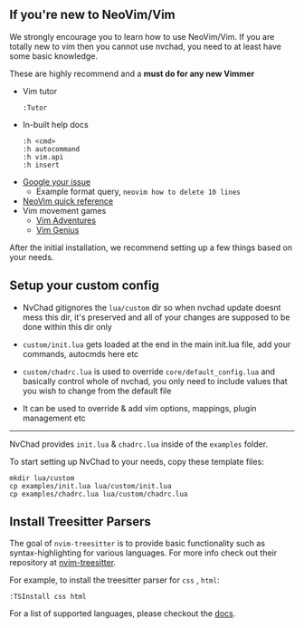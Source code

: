 
## If you're new to NeoVim/Vim

We strongly encourage you to learn how to use NeoVim/Vim. If you are totally new to vim then you cannot use nvchad, you need to at least have some basic knowledge.

These are highly recommend and a **must do for any new Vimmer**

- Vim tutor
  ```
  :Tutor
  ```
- In-built help docs
  ```
  :h <cmd>
  :h autocommand
  :h vim.api
  :h insert
  ```
- [Google your issue](https://google.com)
  - Example format query, `neovim how to delete 10 lines`
- [NeoVim quick reference](https://neovim.io/doc/user/quickref.html)
- Vim movement games
  - [Vim Adventures](https://vim-adventures.com/)
  - [Vim Genius](http://www.vimgenius.com/)

After the initial installation, we recommend setting up a few things based on your needs.

## Setup your custom config

- NvChad gitignores the `lua/custom` dir so when nvchad update doesnt mess this dir, it's preserved and all of your changes are supposed to be done within this dir only

- `custom/init.lua` gets loaded at the end in the main init.lua file, add your commands, autocmds here etc
- `custom/chadrc.lua` is used to override `core/default_config.lua` and basically control whole of nvchad, you only need to include values that you wish to change from the default file
- It can be used to override & add vim options, mappings, plugin management etc

---

NvChad provides `init.lua` & `chadrc.lua` inside of the `examples` folder.

To start setting up NvChad to your needs, copy these template files:

```
mkdir lua/custom
cp examples/init.lua lua/custom/init.lua
cp examples/chadrc.lua lua/custom/chadrc.lua
```

## Install Treesitter Parsers

The goal of `nvim-treesitter` is to provide basic functionality such as syntax-highlighting for various languages. For more info check out their repository at [nvim-treesitter](https://github.com/nvim-treesitter/nvim-treesitter).

For example, to install the treesitter parser for `css` , `html`:

```shell
:TSInstall css html
```

For a list of supported languages, please checkout the [docs](https://github.com/nvim-treesitter/nvim-treesitter#supported-languages).
